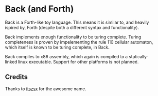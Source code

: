# Back (and Forth)

Back is a Forth-like toy language. This means it is similar to, and heavily ispired by, Forth (despite both a different syntax and functionality).

Back implements enough functionality to be turing complete. Turing completeness is proven by impelementing the rule 110 cellular automaton, which itself is known to be turing complete, in Back.

Back compiles to x86 assembly, which again is compiled to a statically-linked linux executable. Support for other platforms is not planned.

## Credits

Thanks to [itszsx](https://github.com/singiamtel) for the awesome name.
